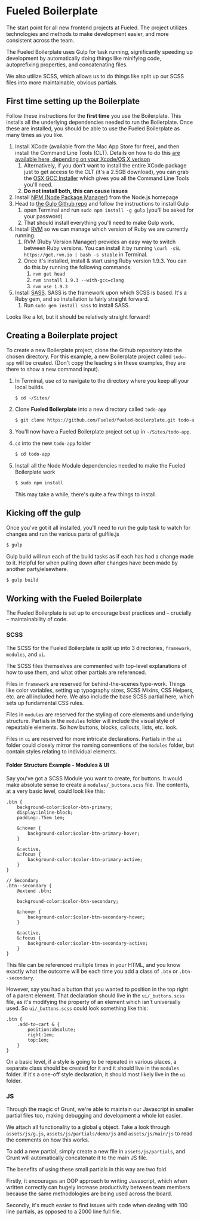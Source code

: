 # Fueled Boilerplate #

The start point for all new frontend projects at Fueled. The project utilizes technologies and methods to make development easier, and more consistent across the team.

The Fueled Boilerplate uses Gulp for task running, significantly speeding up development by automatically doing things like minifying code, autoprefixing properties, and concatenating files.

We also utilize SCSS, which allows us to do things like split up our SCSS files into more maintainable, obvious partials.

## First time setting up the Boilerplate ##

Follow these instructions for the **first time** you use the Boilerplate. This installs all the underlying dependencies needed to run the Boilerplate. Once these are installed, you should be able to use the Fueled Boilerplate as many times as you like.

1. Install XCode (available from the Mac App Store for free), and then install the Command Line Tools (CLT). Details on how to do this [are available here, depending on your Xcode/OS X verison](http://stackoverflow.com/questions/9329243/xcode-4-4-and-later-install-command-line-tools)
    1. Alternatively, if you don't want to install the entire XCode package just to get access to the CLT (it's a 2.5GB download), you can grab the [OSX GCC Installer](https://github.com/kennethreitz/osx-gcc-installer) which gives you all the Command Line Tools you'll need.
    2. **Do not install both, this can cause issues**
2. Install [NPM (Node Package Manager)](http://nodejs.org) from the Node.js homepage
3. Head to [the Gulp Github repo](https://github.com/gulpjs/gulp/blob/master/docs/getting-started.md#getting-started) and follow the instructions to install Gulp
    1. open Terminal and run `sudo npm install -g gulp` (you'll be asked for your password)
    2. That should install everything you'll need to make Gulp work.
4. Install [RVM](https://rvm.io/) so we can manage which version of Ruby we are currently running.
    1. RVM (Ruby Version Manager) provides an easy way to switch between Ruby versions. You can install it by running `\curl -sSL https://get.rvm.io | bash -s stable` in Terminal.
    2. Once it's installed, install & start using Ruby version 1.9.3. You can do this by running the following commands:
        1. `rvm get head`
        2. `rvm install 1.9.3 --with-gcc=clang`
        3. `rvm use 1.9.3`
5. Install [SASS](http://sass-lang.com/install). SASS is the framework upon which SCSS is based. It's a Ruby gem, and so installation is fairly straight forward.
    1. Run `sudo gem install sass` to install SASS.

Looks like a lot, but it should be relatively straight forward!

## Creating a Boilerplate project ##

To create a new Boilerplate project, clone the Github repository into the chosen directory. For this example, a new Boilerplate project called `todo-app` will be created. (Don't copy the leading `$` in these examples, they are there to show a new command input).

1. In Terminal, use `cd` to navigate to the directory where you keep all your local builds.

    ``` bash
    $ cd ~/Sites/
    ```
2. Clone **Fueled Boilerplate** into a new directory called `todo-app`

    ``` bash
    $ git clone https://github.com/Fueled/fueled-boilerplate.git todo-app
    ```

3. You'll now have a Fueled Boilerplate project set up in `~/Sites/todo-app`.

4. `cd` into the new `todo-app` folder

    ``` bash
    $ cd todo-app
    ```

5. Install all the Node Module dependencies needed to make the Fueled Boilerplate work

    ``` bash
    $ sudo npm install
    ```

    This may take a while, there's quite a few things to install.

## Kicking off the gulp

Once you've got it all installed, you'll need to run the gulp task to watch for changes and run the various parts of gulfile.js

``` bash
$ gulp
```

Gulp build will run each of the build tasks as if each has had a change made to it. Helpful for when pulling down after changes have been made by another party/elsewhere.

``` bash
$ gulp build
```


## Working with the Fueled Boilerplate

The Fueled Boilerplate is set up to encourage best practices and – crucially – maintainability of code.

### SCSS ###

The SCSS for the Fueled Boilerplate is split up into 3 directories, `framework`, `modules`, and `ui`.

The SCSS files themselves are commented with top-level explanations of how to use them, and what other partials are referenced.

Files in `framework` are reserved for behind-the-scenes type-work. Things like color variables, setting up typography sizes, SCSS Mixins, CSS Helpers, etc. are all included here. We also include the base SCSS partial here, which sets up fundamental CSS rules.

Files in `modules` are reserved for the styling of core elements and underlying structure. Partials in the `modules` folder will include the visual style of repeatable elements. So how buttons, blocks, callouts, lists, etc. look.

Files in `ui` are reserved for more intricate declarations. Partials in the `ui` folder could closely mirror the naming conventions of the `modules` folder, but contain styles relating to individual elements.

#### Folder Structure Example - Modules & UI ####

Say you've got a SCSS Module you want to create, for buttons. It would make absolute sense to create a `modules/_buttons.scss` file. The contents, at a very basic level, could look like this:

    .btn {
        background-color:$color-btn-primary;
        display:inline-block;
        padding:.75em 1em;

        &:hover {
            background-color:$color-btn-primary-hover;
        }

        &:active,
        &:focus {
            background-color:$color-btn-primary-active;
        }
    }

    // Secondary
    .btn--secondary {
        @extend .btn;

        background-color:$color-btn-secondary;

        &:hover {
            background-color:$color-btn-secondary-hover;
        }

        &:active,
        &:focus {
            background-color:$color-btn-secondary-active;
        }
    }

This file can be referenced multiple times in your HTML, and you know exactly what the outcome will be each time you add a class of `.btn` or `.btn--secondary`.

However, say you had a button that you wanted to position in the top right of a parent element. That declaration should live in the `ui/_buttons.scss` file, as it's modifying the property of an element which isn't universally used. So `ui/_buttons.scss` could look something like this:

    .btn {
        .add-to-cart & {
            position:absolute;
            right:1em;
            top:1em;
        }
    }

On a basic level, if a style is going to be repeated in various places, a separate class should be created for it and it should live in the `modules` folder. If it's a one-off style declaration, it should most likely live in the `ui` folder.

### JS ###

Through the magic of Grunt, we're able to maintain our Javascript in smaller partial files too, making debugging and development a whole lot easier.

We attach all functionality to a global `g` object. Take a look through `assets/js/g.js`, `assets/js/partials/demo/js` and `assets/js/main/js` to read the comments on how this works.

To add a new partial, simply create a new file in `assets/js/partials`, and Grunt will automatically concatenate it to the main JS file.

The benefits of using these small partials in this way are two fold.

Firstly, it encourages an OOP approach to writing Javascript, which when written correctly can hugely increase productivity between team members because the same methodologies are being used across the board.

Secondly, it's much easier to find issues with code when dealing with 100 line partials, as opposed to a 2000 line full file.